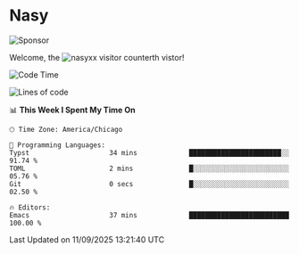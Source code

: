 # Nasy

<!--
<p align="center">
<img height="200" src="https://github-readme-stats.vercel.app/api?username=nasyxx&count_private=true&show_icons=true&theme=dracula&include_all_commits=true"/>
<img height="200" src="https://github-readme-stats.vercel.app/api/top-langs/?username=nasyxx&theme=dracula&hide=html,jupyter+notebook&count_private=true&show_icons=true"/>
</p>

  
----------------
-->

![Sponsor](https://img.shields.io/static/v1.svg?label=Sponsor&message=%E2%9D%A4&logo=GitHub&style=flat&color=pink)
 
Welcome, the ![nasyxx visitor counter](https://count.getloli.com/get/@nasyxx?theme=rule34)th vistor!
 
<!--START_SECTION:waka-->
![Code Time](http://img.shields.io/badge/Code%20Time-4%2C754%20hrs%2042%20mins-blue)

![Lines of code](https://img.shields.io/badge/From%20Hello%20World%20I%27ve%20Written-6.3%20million%20lines%20of%20code-blue)

📊 **This Week I Spent My Time On** 

```text
🕑︎ Time Zone: America/Chicago

💬 Programming Languages: 
Typst                    34 mins             ███████████████████████░░   91.74 % 
TOML                     2 mins              █░░░░░░░░░░░░░░░░░░░░░░░░   05.76 % 
Git                      0 secs              █░░░░░░░░░░░░░░░░░░░░░░░░   02.50 % 

🔥 Editors: 
Emacs                    37 mins             █████████████████████████   100.00 % 
```


 Last Updated on 11/09/2025 13:21:40 UTC
<!--END_SECTION:waka-->

<!-- ![visitors](https://visitor-badge.laobi.icu/badge?page_id=nasyxx.nasyxx) -->
